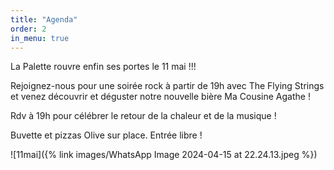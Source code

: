 ```yaml
---
title: "Agenda"
order: 2
in_menu: true
---
```

La Palette rouvre enfin ses portes le 11 mai !!!

Rejoignez-nous pour une soirée rock à partir de 19h avec The Flying Strings et venez découvrir et déguster notre nouvelle bière Ma Cousine Agathe !  

Rdv à 19h pour célébrer le retour de la chaleur et de la musique ! 

Buvette et pizzas Olive sur place. 
Entrée libre !

![11mai]({% link images/WhatsApp Image 2024-04-15 at 22.24.13.jpeg %}) 